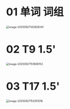 # 01 单词 词组

<img src="https://cvp.oss-cn-shanghai.aliyuncs.com/202509271438413.png" alt="image-20250927143828341" style="zoom:50%;" />



# 02 T9 1.5'

<img src="https://cvp.oss-cn-shanghai.aliyuncs.com/202509271518240.png" alt="image-20250927151808153" style="zoom:50%;" />



# 03 T17 1.5'

<img src="https://cvp.oss-cn-shanghai.aliyuncs.com/202509271533088.png" alt="image-20250927153351016" style="zoom:50%;" />